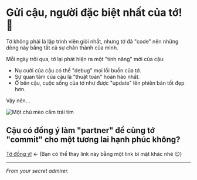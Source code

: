 # Gửi cậu, người đặc biệt nhất của tớ! 💖

Tớ không phải là lập trình viên giỏi nhất, nhưng tớ đã "code" nên những dòng này bằng tất cả sự chân thành của mình.

Mỗi ngày trôi qua, tớ lại phát hiện ra một "tính năng" mới của cậu:
* Nụ cười của cậu có thể "debug" mọi lỗi buồn của tớ.
* Sự quan tâm của cậu là "thuật toán" hoàn hảo nhất.
* Ở bên cậu, cuộc sống của tớ như được "update" lên phiên bản tốt đẹp hơn.

Vậy nên...

![Một chú mèo cầm trái tim](https://i.pinimg.com/originals/3c/71/35/3c7135f2802d5397f3521d374f1412d0.gif)

## Cậu có đồng ý làm "partner" để cùng tớ "commit" cho một tương lai hạnh phúc không?

[Tớ đồng ý!](https://www.youtube.com/watch?v=dQw4w9WgXcQ)  <- (Bạn có thể thay link này bằng một link bí mật khác nhé 😉)

---
*From your secret admirer.*
